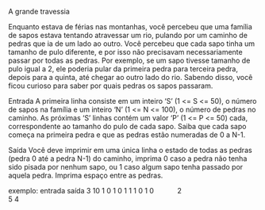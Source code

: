 A grande travessia

Enquanto estava de férias nas montanhas, você percebeu que uma família de sapos estava tentando atravessar um rio, pulando por um caminho de pedras que ia de um lado ao outro. Você percebeu que cada sapo tinha um tamanho de pulo diferente, e por isso não precisavam necessariamente passar por todas as pedras. Por exemplo, se um sapo tivesse tamanho de pulo igual a 2, ele poderia pular da primeira pedra para terceira pedra, depois para a quinta, até chegar ao outro lado do rio. Sabendo disso, você ficou curioso para saber por quais pedras os sapos passaram.

Entrada
A primeira linha consiste em um inteiro ‘S’ (1 <= S <= 50), o número de sapos na família e um inteiro ‘N’ (1 <= N <= 100), o número de pedras no caminho. As próximas ‘S’ linhas contém um valor ‘P’ (1 <= P <= 50) cada, correspondente ao tamanho do pulo de cada sapo. Saiba que cada sapo começa na primeira pedra e que as pedras estão numeradas de 0 a N-1.

Saída
Você deve imprimir em uma única linha o estado de todas as pedras (pedra 0 até a pedra N-1) do caminho, imprima 0 caso a pedra não tenha sido pisada por nenhum sapo, ou 1 caso algum sapo tenha passado por aquela pedra. Imprima espaço entre as pedras.

exemplo:
entrada                    saída
3 10                         1 0 1 0 1 1 1 0 1 0             
2                         
5
4